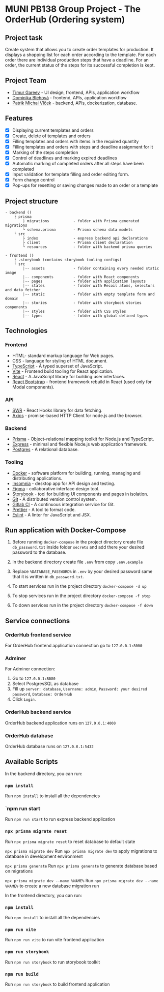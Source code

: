 # MUNI PB138 Group Project - The OrderHub (Ordering system)

## Project task
Create system that allows you to create order templates for production.
It displays a shopping list for each order according to the template.
For each order there are individual production steps that have a deadline.
For an order, the current status of the steps for its successful completion is kept.

## Project Team
-   [Timur Gareev](https://gitlab.fi.muni.cz/x517295)               - UI design, frontend, APIs, application workflow
-   [Dominika Blehová](https://gitlab.fi.muni.cz/xblehova)           - frontend, APIs, application workflow
-   [Patrik Michal Vlček](https://gitlab.fi.muni.cz/xvlcek4)        - backend, APIs, dockerization, database.

## Features

-   [x] Displaying current templates and orders
-   [x] Create, delete of templates and orders
-   [x] Filling templates and orders with items in the required quantity
-   [x] Filling templates and orders with steps and deadline assignment for it
-   [x] Marking of the steps completion
-   [x] Сontrol of deadlines and marking expired deadlines
-   [x] Automatic marking of completed orders after all steps have been completed
-   [x] Input validation for template filling and order editing form.
-   [x] Form change control
-   [x] Pop-ups for resetting or saving changes made to an order or a template

## Project structure

```
- backend ()
    ├ prisma
        ├ migrations           - folder with Prisma generated migrations
        └ schema.prisma        - Prisma schema data models
    └ src
        ├ index                - express backend api declarations
        ├ client               - Prisma client declaration
        └ resources            - folder with backend prisma queries

- frontend ()
    ├ .storybook (contains storybook tooling configs)
    └ src
        |-- assets             - folder containing every needed static image
        |-- components         - folder with React components
        |-- pages              - folder with application layouts
        |-- states             - folder with Recoil atoms, selectors and data fetcher
        |-- static             - folder with empty template form and domain
        |-- stories            - folder with storybook stories components
        |-- styles             - folder with CSS styles
        |-- types              - folder with global defined types
```

## Technologies

### Frontend

-   HTML- standard markup language for Web pages.
-   CSS - language for styling of HTML document.
-   [TypeScript](https://www.typescriptlang.org/) - A typed superset of JavaScript.
-   [Vite](https://vitejs.dev/) - Frontend build tooling for React application.
-   [React](https://reactjs.org/) - A JavaScript library for building user interfaces.
-   [React Bootstrap](https://react-bootstrap.github.io/) - frontend framework rebuild in React (used only for Modal components).

### API

-   [SWR](https://swr.vercel.app/ru) - React Hooks library for data fetching.
-   [Axios](https://axios-http.com/) - promise-based HTTP Client for node.js and the browser.

### Backend

-   [Prisma](https://www.prisma.io/) - Object–relational mapping toolkit for Node.js and TypeScript.
-   [Express](https://expressjs.com/) - minimal and flexible Node.js web application framework.
-   [Postgres](https://www.postgresql.org/) - A relational database.

### Tooling

-   [Docker](https://www.docker.com/) - software platform for building, running, managing and distributing applications.
-   [Insomnia](https://insomnia.rest/) - desktop app for API design and testing.
-   [Figma](https://www.figma.com/) - collaborative interface design tool.
-   [Storybook](https://storybook.js.org/) - tool for building UI components and pages in isolation.
-   [Git](https://git-scm.com/) - A distributed version control system.
-   [Gitlab CI](https://about.gitlab.com/gitlab-ci/) - A continuous integration service for Git.
-   [Prettier](https://prettier.io/) - A tool to format code.
-   [Eslint](https://eslint.org/) - A linter for JavaScript and JSX.


## Run application with Docker-Compose
1. Before running `docker-compose` in the project directory create file `db_password.txt` inside folder `secrets` and add there your desired password to the database.

2. In the backend directory create file `.env` from copy `.env.example`

3. Replace `%DATABASE_PASSWORD%` in `.env` by your desired password same that it is written in `db_password.txt`.

4. To start services run in the project directory `docker-compose -d up`

5. To stop services run in the project directory `docker-compose -f stop`

6. To down services run in the project directory `docker-compose -f down`

## Service connections

### OrderHub frontend service
For OrderHub frontend application connection go to `127.0.0.1:8000`

### Adminer
For Adminer connection:
1. Go to `127.0.0.1:8080`
2. Select PostgresSQL as database
3. Fill up `server: database`, `Username: admin`, `Password: your desired password`, `Database: OrderHub`
4. Click `Login`.

### OrderHub backend service
OrderHub backend application runs on `127.0.0.1:4000`

### OrderHub database
OrderHub database runs on `127.0.0.1:5432`


## Available Scripts

In the backend directory, you can run:

### `npm install`
Run `npm install` to install all the dependencies

### `npm run start
Run `npm run start` to run express backend application

### `npx prisma migrate reset`
Run `npx prisma migrate reset` to reset database to default state

`npx prisma migrate dev`
Run `npx prisma migrate dev` to apply migrations to database in development environment

`npx prisma generate`
Run `npx prisma generate` to generate database based on migrations

`npx prisma migrate dev --name %NAME%`
Run `npx prisma migrate dev --name %NAME%` to create a new database migration run

In the frontend directory, you can run:

### `npm install`
Run `npm install` to install all the dependencies

### `npm run vite`
Run `npm run vite` to run vite frontend application

### `npm run storybook`
Run `npm run storybook` to run storybook toolkit

### `npm run build`
Run `npm run storybook` to build frontend application
